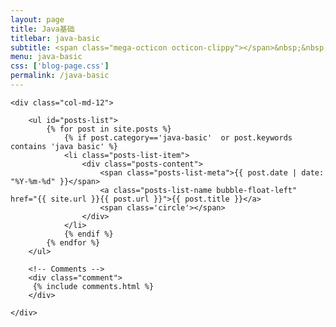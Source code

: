 ```yaml
---
layout: page
title: Java基础
titlebar: java-basic
subtitle: <span class="mega-octicon octicon-clippy"></span>&nbsp;&nbsp; Java基础系列文章
menu: java-basic
css: ['blog-page.css']
permalink: /java-basic
---
```


<div class="row">

    <div class="col-md-12">

        <ul id="posts-list">
            {% for post in site.posts %}
                {% if post.category=='java-basic'  or post.keywords contains 'java basic' %}
                <li class="posts-list-item">
                    <div class="posts-content">
                        <span class="posts-list-meta">{{ post.date | date: "%Y-%m-%d" }}</span>
                        <a class="posts-list-name bubble-float-left" href="{{ site.url }}{{ post.url }}">{{ post.title }}</a>
                        <span class='circle'></span>
                    </div>
                </li>
                {% endif %}
            {% endfor %}
        </ul> 
        
        <!-- Comments -->
        <div class="comment">
         {% include comments.html %}
        </div>

    </div>

</div>
<script>
    $(document).ready(function(){

        // Enable bootstrap tooltip
        $("body").tooltip({ selector: '[data-toggle=tooltip]' });

    });
</script>
